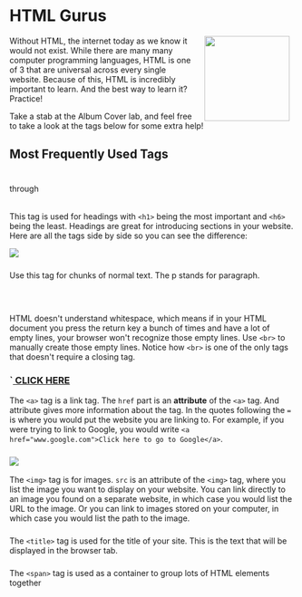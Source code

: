 # HTML Gurus

<img src="https://s3.amazonaws.com/after-school-assets/ryan-gosling-programmer-html.jpg" height="150px" align="right" hspace="10">

Without HTML, the internet today as we know it would not exist. While there are many many computer programming languages, HTML is one of 3 that are universal across every single website. Because of this, HTML is incredibly important to learn. And the best way to learn it? Practice!

Take a stab at the Album Cover lab, and feel free to take a look at the tags below for some extra help!


## Most Frequently Used Tags

### <h1> </h1> through <h6> </h6>

This tag is used for headings with `<h1>` being the most important and `<h6>` being the least. Headings are great for introducing sections in your website. Here are all the tags side by side so you can see the difference:

<img src="https://after-school-assets.s3.amazonaws.com/h1-h6.png">

### <p> </p>

 Use this tag for chunks of normal text. The p stands for paragraph.

### <br>

HTML doesn't understand whitespace, which means if in your HTML document you press the return key a bunch of times and have a lot of empty lines, your browser won't recognize those empty lines. Use `<br>` to manually create those empty lines. Notice how `<br>` is one of the only tags that doesn't require a closing tag.

### `<a href="www.google.com"> CLICK HERE </a>

The `<a>` tag is a link tag. The `href` part is an **attribute** of the `<a>` tag. And attribute gives more information about the tag. In the quotes following the `=` is where you would put the website you are linking to. For example, if you were trying to link to Google, you would write `<a href="www.google.com">Click here to go to Google</a>`.

### <img src="http://cdn.sheknows.com/articles/2013/04/Puppy_2.jpg"> 

The `<img>` tag is for images. `src` is an attribute of the `<img>` tag, where you list the image you want to display on your website. You can link directly to an image you found on a separate website, in which case you would list the URL to the image. Or you can link to images stored on your computer, in which case you would list the path to the image.

### <title> </title>

The `<title>` tag is used for the title of your site. This is the text that will be displayed in the browser tab.

### <span> <span> 

The `<span>` tag is used as a container to group lots of HTML elements together



